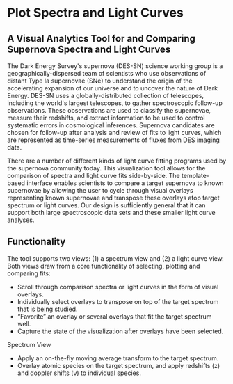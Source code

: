 # Plot Spectra and Light Curves
## A Visual Analytics Tool for and Comparing Supernova Spectra and Light Curves

The Dark Energy Survey's supernova (DES-SN) science working group is a geographically-dispersed team of scientists who use observations of distant Type Ia supernovae (SNe) to understand the origin of the accelerating expansion of our universe and to uncover the nature of Dark Energy. DES-SN uses a globally-distributed collection of telescopes, including the world's largest telescopes, to gather spectroscopic follow-up observations. These observations are used to classify the supernovae, measure their redshifts, and extract information to be used to control systematic errors in cosmological inferences. Supernova candidates are chosen for follow-up after analysis and review of fits to light curves, which are represented as time-series measurements of fluxes from DES imaging data.

There are a number of different kinds of light curve fitting programs used by the supernova community today. This visualization tool allows for the comparison of spectra and light curve fits side-by-side. The template-based interface enables scientists to compare a target supernova to known supernovae by allowing the user to cycle through visual overlays representing known supernovae and transpose these overlays atop target spectrum or light curves. Our design is sufficiently general that it can support both large spectroscopic data sets and these smaller light curve analyses.


## Functionality

The tool supports two views: (1) a spectrum view and (2) a light curve view. Both views draw from a core functionality of selecting, plotting and comparing fits:

- Scroll through comparison spectra or light curves in the form of visual overlays.
- Individually select overlays to transpose on top of the target spectrum that is being studied.
- “Favorite” an overlay or several overlays that fit the target spectrum well.
- Capture the state of the visualization after overlays have been selected. 

Spectrum View
- Apply an on-the-fly moving average transform to the target spectrum.
- Overlay atomic species on the target spectrum, and apply redshifts (z) and doppler shifts (v) to individual species.
